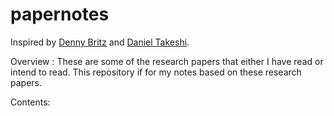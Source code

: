 # papernotes

Inspired by  [Denny Britz](https://github.com/dennybritz/deeplearning-papernotes) and [Daniel Takeshi](https://github.com/DanielTakeshi/Paper_Notes).

Overview : These are some of the research papers that either I have read or intend to read. This repository if for my notes based on these research papers.



Contents: 

